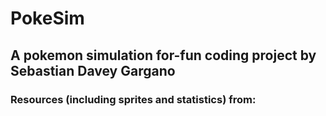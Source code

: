 # PokeSim
## A pokemon simulation for-fun coding project by Sebastian Davey Gargano ## 

### Resources (including sprites and statistics) from: ###
